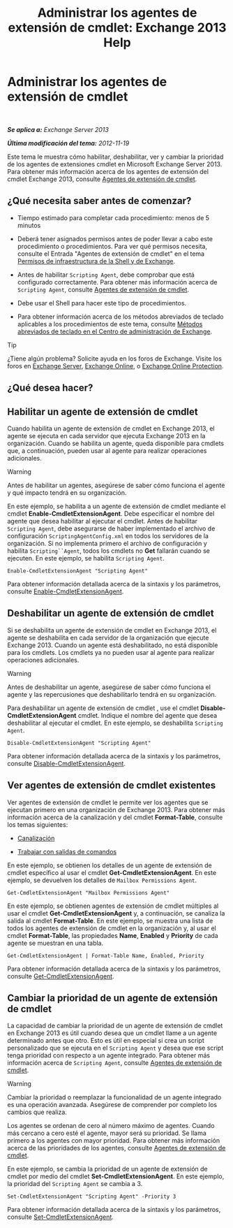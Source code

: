 ﻿---
title: 'Administrar los agentes de extensión de cmdlet: Exchange 2013 Help'
TOCTitle: Administrar los agentes de extensión de cmdlet
ms:assetid: 9141b3cb-ad13-4415-be2f-aa89f91445f5
ms:mtpsurl: https://technet.microsoft.com/es-es/library/Dd298143(v=EXCHG.150)
ms:contentKeyID: 50556859
ms.date: 05/22/2018
mtps_version: v=EXCHG.150
ms.translationtype: MT
---

# Administrar los agentes de extensión de cmdlet

 

_**Se aplica a:** Exchange Server 2013_

_**Última modificación del tema:** 2012-11-19_

Este tema le muestra cómo habilitar, deshabilitar, ver y cambiar la prioridad de los agentes de extensiones cmdlet en Microsoft Exchange Server 2013. Para obtener más información acerca de los agentes de extensión del cmdlet Exchange 2013, consulte [Agentes de extensión de cmdlet](cmdlet-extension-agents-exchange-2013-help.md).

## ¿Qué necesita saber antes de comenzar?

  - Tiempo estimado para completar cada procedimiento: menos de 5 minutos

  - Deberá tener asignados permisos antes de poder llevar a cabo este procedimiento o procedimientos. Para ver qué permisos necesita, consulte el Entrada "Agentes de extensión de cmdlet" en el tema [Permisos de infraestructura de la Shell y de Exchange](exchange-and-shell-infrastructure-permissions-exchange-2013-help.md).

  - Antes de habilitar `Scripting Agent`, debe comprobar que está configurado correctamente. Para obtener más información acerca de `Scripting Agent`, consulte [Agentes de extensión de cmdlet](cmdlet-extension-agents-exchange-2013-help.md).

  - Debe usar el Shell para hacer este tipo de procedimientos.

  - Para obtener información acerca de los métodos abreviados de teclado aplicables a los procedimientos de este tema, consulte [Métodos abreviados de teclado en el Centro de administración de Exchange](keyboard-shortcuts-in-the-exchange-admin-center-exchange-online-protection-help.md).


> [!TIP]
> ¿Tiene algún problema? Solicite ayuda en los foros de Exchange. Visite los foros en <A href="https://go.microsoft.com/fwlink/p/?linkid=60612">Exchange Server</A>, <A href="https://go.microsoft.com/fwlink/p/?linkid=267542">Exchange Online</A>, o <A href="https://go.microsoft.com/fwlink/p/?linkid=285351">Exchange Online Protection</A>.



## ¿Qué desea hacer?

## Habilitar un agente de extensión de cmdlet

Cuando habilita un agente de extensión de cmdlet en Exchange 2013, el agente se ejecuta en cada servidor que ejecuta Exchange 2013 en la organización. Cuando se habilita un agente, queda disponible para cmdlets que, a continuación, pueden usar al agente para realizar operaciones adicionales.


> [!WARNING]
> Antes de habilitar un agentes, asegúrese de saber cómo funciona el agente y qué impacto tendrá en su organización.



En este ejemplo, se habilita a un agente de extensión de cmdlet mediante el cmdlet **Enable-CmdletExtensionAgent**. Debe especificar el nombre del agente que desea habilitar al ejecutar el cmdlet. Antes de habilitar `Scripting Agent`, debe asegurarse de haber implementado el archivo de configuración `ScriptingAgentConfig.xml` en todos los servidores de la organización. Si no implementa primero el archivo de configuración y habilita `Scripting``Agent`, todos los cmdlets no **Get** fallarán cuando se ejecuten. En este ejemplo, se habilita `Scripting Agent`.

    Enable-CmdletExtensionAgent "Scripting Agent"

Para obtener información detallada acerca de la sintaxis y los parámetros, consulte [Enable-CmdletExtensionAgent](https://technet.microsoft.com/es-es/library/dd335192\(v=exchg.150\)).

## Deshabilitar un agente de extensión de cmdlet

Si se deshabilita un agente de extensión de cmdlet en Exchange 2013, el agente se deshabilita en cada servidor de la organización que ejecute Exchange 2013. Cuando un agente está deshabilitado, no está disponible para los cmdlets. Los cmdlets ya no pueden usar al agente para realizar operaciones adicionales.


> [!WARNING]
> Antes de deshabilitar un agente, asegúrese de saber cómo funciona el agente y las repercusiones que deshabilitarlo tendrá en su organización.



Para deshabilitar un agente de extensión de cmdlet , use el cmdlet **Disable-CmdletExtensionAgent** cmdlet. Indique el nombre del agente que desea deshabilitar al ejecutar el cmdlet. En este ejemplo, se deshabilita `Scripting Agent`.

    Disable-CmdletExtensionAgent "Scripting Agent"

Para obtener información detallada acerca de la sintaxis y los parámetros, consulte [Disable-CmdletExtensionAgent](https://technet.microsoft.com/es-es/library/dd298132\(v=exchg.150\)).

## Ver agentes de extensión de cmdlet existentes

Ver agentes de extensión de cmdlet le permite ver los agentes que se ejecutan primero en una organización de Exchange 2013. Para obtener más información acerca de la canalización y del cmdlet **Format-Table**, consulte los temas siguientes:

  - [Canalización](https://technet.microsoft.com/es-es/library/aa998260\(v=exchg.150\))

  - [Trabajar con salidas de comandos](working-with-command-output-exchange-2013-help.md)

En este ejemplo, se obtienen los detalles de un agente de extensión de cmdlet específico al usar el cmdlet **Get-CmdletExtensionAgent**. En este ejemplo, se devuelven los detalles de `Mailbox Permissions Agent`.

    Get-CmdletExtensionAgent "Mailbox Permissions Agent"

En este ejemplo, se obtienen agentes de extensión de cmdlet múltiples al usar el cmdlet **Get-CmdletExtensionAgent** y, a continuación, se canaliza la salida al cmdlet **Format-Table**. En este ejemplo, se muestra una lista de todos los agentes de extensión de cmdlet en la organización y, al usar el cmdlet **Format-Table**, las propiedades **Name**, **Enabled** y **Priority** de cada agente se muestran en una tabla.

    Get-CmdletExtensionAgent | Format-Table Name, Enabled, Priority

Para obtener información detallada acerca de la sintaxis y los parámetros, consulte [Get-CmdletExtensionAgent](https://technet.microsoft.com/es-es/library/dd297946\(v=exchg.150\)).

## Cambiar la prioridad de un agente de extensión de cmdlet

La capacidad de cambiar la prioridad de un agente de extensión de cmdlet en Exchange 2013 es útil cuando desea que un cmdlet llame a un agente determinado antes que otro. Esto es útil en especial si crea un script personalizado que se ejecuta en el `Scripting Agent` y desea que ese script tenga prioridad con respecto a un agente integrado. Para obtener más información acerca de `Scripting Agent`, consulte [Agentes de extensión de cmdlet](cmdlet-extension-agents-exchange-2013-help.md).


> [!WARNING]
> Cambiar la prioridad o reemplazar la funcionalidad de un agente integrado es una operación avanzada. Asegúrese de comprender por completo los cambios que realiza.



Los agentes se ordenan de cero al número máximo de agentes. Cuando más cercano a cero esté el agente, mayor será su prioridad. Se llama primero a los agentes con mayor prioridad. Para obtener más información acerca de las prioridades de los agentes, consulte [Agentes de extensión de cmdlet](cmdlet-extension-agents-exchange-2013-help.md).

En este ejemplo, se cambia la prioridad de un agente de extensión de cmdlet por medio del cmdlet **Set-CmdletExtensionAgent**. En este ejemplo, la prioridad del `Scripting Agent` se cambia a 3.

    Set-CmdletExtensionAgent "Scripting Agent" -Priority 3

Para obtener información detallada acerca de la sintaxis y los parámetros, consulte [Set-CmdletExtensionAgent](https://technet.microsoft.com/es-es/library/dd335175\(v=exchg.150\)).

